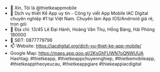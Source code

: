 - 👋 Xin, Tôi là @thietkeappmobile 
- 👀 Dịch vụ thiết Kế App uy tín - Công ty viết App Mobile IAC Digital chuyên nghiệp #1 tại Việt Nam.  Chuyên làm App IOS/Andrroid giá rẻ, trọn gói
- 🌱 Địa chỉ: 13/45 Lê Đại Hành, Hoàng Văn Thụ, Hồng Bàng, Hải Phòng 180000
- 💞️ SĐT: 0877779796
- 📫 Website: https://iacdigital.org/dich-vu-thiet-ke-app-mobile/
- Google Map: https://maps.app.goo.gl/2KsGhFUWN7oQNWUUA
Hashtag: #thietkeapp, #thietkeappchuyennghiep, #thietkemobileapp, #thietkeapptheoyeucau, #thietkeappgiare #thiekeappiacdigital
<!---
thietkeappmobile/thietkeappmobile is a ✨ special ✨ repository because its `README.md` (this file) appears on your GitHub profile.
You can click the Preview link to take a look at your changes.
--->
